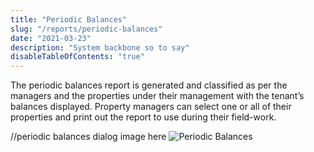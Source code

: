 ```yaml
---
title: "Periodic Balances"
slug: "/reports/periodic-balances"
date: "2021-03-23"
description: "System backbone so to say"
disableTableOfContents: "true"
---
```


The periodic balances report is generated and classified as per the managers and the properties under their management with the tenant’s balances displayed.
Property managers can select one or all of their properties and print out the report to use during their field-work.

//periodic balances dialog image here
![Periodic Balances ](../images/periodic.png)